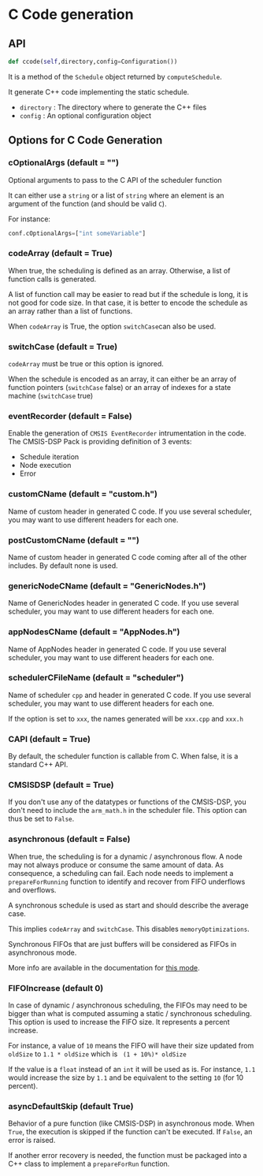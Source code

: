 # C Code generation

## API

```python
def ccode(self,directory,config=Configuration())
```

It is a method of the `Schedule` object returned by `computeSchedule`.

It generate C++ code implementing the static schedule.

* `directory` : The directory where to generate the C++ files
* `config` : An optional configuration object

## Options for C Code Generation

### cOptionalArgs (default = "")

Optional arguments to pass to the C API of the scheduler function

It can either use a `string` or a list of `string` where an element is an argument of the function (and should be valid `C`).

For instance:

```Python
conf.cOptionalArgs=["int someVariable"]
```

### codeArray (default = True)

When true, the scheduling is defined as an array. Otherwise, a list of function calls is generated.

A list of function call may be easier to read but if the schedule is long, it is not good for code size. In that case, it is better to encode the schedule as an array rather than a list of functions.

When `codeArray` is True, the option `switchCase`can also be used.

### switchCase (default = True)

`codeArray` must be true or this option is ignored.

When the schedule is encoded as an array, it can either be an array of function pointers (`switchCase` false) or an array of indexes for a state machine (`switchCase` true)

### eventRecorder (default = False)

Enable the generation of `CMSIS EventRecorder` intrumentation in the code. The CMSIS-DSP Pack is providing definition of 3 events:

* Schedule iteration
* Node execution
* Error

### customCName (default = "custom.h")

Name of custom header in generated C code. If you use several scheduler, you may want to use different headers for each one.

### postCustomCName (default = "")

Name of custom header in generated C code coming after all of the other includes.  By default none is used.

### genericNodeCName (default = "GenericNodes.h")

Name of GenericNodes header in generated C code. If you use several scheduler, you may want to use different headers for each one.

### appNodesCName (default = "AppNodes.h")

Name of AppNodes header in generated C code. If you use several scheduler, you may want to use different headers for each one.

### schedulerCFileName (default = "scheduler")

Name of scheduler `cpp` and header in generated C code. If you use several scheduler, you may want to use different headers for each one.

If the option is set to `xxx`, the names generated will be `xxx.cpp` and `xxx.h`

### CAPI (default = True)

By default, the scheduler function is callable from C. When false, it is a standard C++ API.

### CMSISDSP (default = True)

If you don't use any of the datatypes or functions of the CMSIS-DSP, you don't need to include the `arm_math.h` in the scheduler file. This option can thus be set to `False`.

### asynchronous (default = False)

When true, the scheduling is for a dynamic / asynchronous flow. A node may not always produce or consume the same amount of data. As consequence, a scheduling can fail. Each node needs to implement a `prepareForRunning` function to identify and recover from FIFO underflows and overflows.

A synchronous schedule is used as start and should describe the average case.

This implies `codeArray` and `switchCase`. This disables `memoryOptimizations`.

Synchronous FIFOs that are just buffers will be considered as FIFOs in asynchronous mode.

More info are available in the documentation for [this mode](../Async.md).

### FIFOIncrease (default 0)

In case of dynamic / asynchronous scheduling, the FIFOs may need to be bigger than what is computed assuming a static / synchronous scheduling. This option is used to increase the FIFO size. It represents a percent increase.

For instance, a value of `10` means the FIFO will have their size updated from `oldSize` to `1.1 * oldSize` which is ` (1 + 10%)* oldSize`

If the value is a `float` instead of an `int` it will be used as is. For instance, `1.1` would increase the size by `1.1` and be equivalent to the setting `10` (for 10 percent).

### asyncDefaultSkip (default True)

Behavior of a pure function (like CMSIS-DSP) in asynchronous mode. When `True`, the execution is skipped if the function can't be executed. If `False`, an error is raised.

If another error recovery is needed, the function must be packaged into a C++ class to implement a `prepareForRun` function.